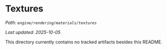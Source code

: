 # Textures

_Path: `engine/rendering/materials/textures`_

_Last updated: 2025-10-05_


This directory currently contains no tracked artifacts besides this README.

